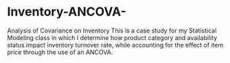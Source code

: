 # Inventory-ANCOVA-
Analysis of Covariance on Inventory 
This is a case study for my Statistical Modeling class in which I determine how product category and availability status impact inventory turnover rate, while accounting for the effect of item price through the use of an ANCOVA.

